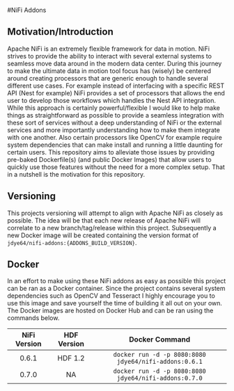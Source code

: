 #NiFi Addons

## Motivation/Introduction
Apache NiFi is an extremely flexible framework for data in motion. NiFi strives to provide the ability to interact 
with several external systems to seamless move data around in the modern data center. During this journey to make the
ultimate data in motion tool focus has (wisely) be centered around creating processors that are generic enough to handle
 several different use cases. For example instead of interfacing with a specific REST API (Nest for example) NiFi provides
 a set of processors that allows the end user to develop those workflows which handles the Nest API integration. While 
 this approach is certainly powerful/flexible I would like to help make things as straightforward as possible to provide
 a seamless integration with these sort of services without a deep understanding of NiFi or the external services and more 
 importantly understanding how to make them integrate with one another. Also certain processors like OpenCV for example
  require system dependencies that can make install and running a little daunting for certain users. This repository
  aims to alleviate those issues by providing pre-baked Dockerfile(s) (and public Docker Images) that allow users to quickly
  use those features without the need for a more complex setup. That in a nutshell is the motivation for this repository.
  
## Versioning
This projects versioning will attempt to align with Apache NiFi as closely as possible. The idea will be that each new
release of Apache NiFi will correlate to a new branch/tag/release within this project. Subsequently a new Docker image will be created
containing the version format of ```jdye64/nifi-addons:{ADDONS_BUILD_VERSION}```. 
  
## Docker
In an effort to make using these NiFi addons as easy as possible this project can be ran as a Docker container. Since the
project contains several system dependencies such as OpenCV and Tesseract I highly encourage you to use this image and 
save yourself the time of building it all out on your own. The Docker images are hosted on Docker Hub and can be ran using the 
commands below.

| NiFi Version        | HDF Version           | Docker Command  |
| :-------------: |:-------------:| :-----:|
| 0.6.1 | HDF 1.2 | ```docker run -d -p 8080:8080 jdye64/nifi-addons:0.6.1``` |
| 0.7.0 | NA      | ```docker run -d -p 8080:8080 jdye64/nifi-addons:0.7.0``` |